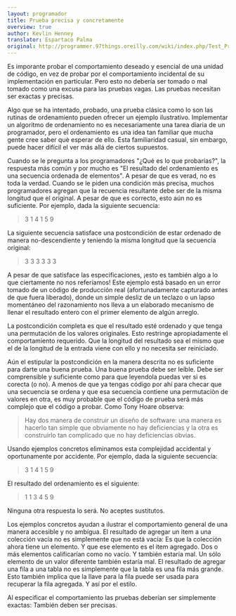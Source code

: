 ```yaml
---
layout: programador
title: Prueba precisa y concretamente
overview: true
author: Kevlin Henney
translator: Espartaco Palma
original: http://programmer.97things.oreilly.com/wiki/index.php/Test_Precisely_and_Concretely
---
```


Es imporante probar el comportamiento deseado y esencial de una unidad
de código, en vez de probar por el comportamiento incidental de su
implementación en particular. Pero esto no debería ser tomado o mal
tomado como una excusa para las pruebas vagas. Las pruebas necesitan ser
exactas y precisas.

Algo que se ha intentado, probado, una prueba clásica como lo son las
rutinas de ordenamiento pueden ofrecer un ejemplo ilustrativo.
Implementar un algoritmo de ordenamiento no es necesariamente una tarea
diaria de un programador, pero el ordenamiento es una idea tan familiar
que mucha gente cree saber què esperar de ello. Esta familiaridad
casual, sin embargo, puede hacer difícil el ver más allá de ciertos
supuestos.

Cuando se le pregunta a los programadores "¿Qué es lo que probarías?",
la respuesta más común y por mucho es "El resultado del ordenamiento es
una secuencia ordenada de elementos". A pesar de que es verad, no es
toda la verdad. Cuando se le piden una condición más precisa, muchos
programadores agregan que la recuencia resultante debe ser de la misma
longitud que el original. A pesar de que es correcto, esto aún no es
suficiente. Por ejemplo, dada la siguiente secuencia:

>3 1 4 1 5 9

La siguiente secuencia satisface una postcondición de estar ordenado de
manera no-descendiente y teniendo la misma longitud que la secuencia
original:

>3 3 3 3 3 3

A pesar de que satisface las especificaciones, ¡esto es también algo a
lo que ciertamente no nos referíamos! Este ejemplo está basado en un
error tomado de un código de producción real (afortunadamente capturado
antes de que fuera liberado), donde un simple desliz de un teclazo o un
lapso momentáneo del razonamiento nos lleva a un elaborado mecanismo de
llenar el resultado entero con el primer elemento de algún arreglo.

La postcondición completa es que el resultado esté ordenado y que tenga
una permutación de los valores originales. Esto restringe apropiadamente
el comportamiento requerido. Que la longitud del resultado sea el mismo
que el de la longitud de la entrada viene con ello y no necesita ser
reiniciado.

Aún el estipular la postcondición en la manera descrita no es suficiente
para darte una buena prueba. Una buena prueba debe ser leíble. Debe ser
comprensible y suficiente como para que leyendola puedas ver si es
corecta (o no). A menos de que ya tengas código por ahí para checar que
una secuencia se ordena y que esa secuencia contiene una permutaciòn de
valores en otra, es muy probable que el código de prueba será más
complejo que el código a probar. Como Tony Hoare observa:

> Hay dos manera de construir un diseño de software: una manera es hacerlo
tan simple que obviamente no hay deficiencias y la otra es construirlo
tan complicado que no hay deficiencias obvias.

Usando ejemplos concretos eliminamos esta complejidad accidental y
oportunamente por accidente. Por ejemplo, dada la siguiente secuencia:

>3 1 4 1 5 9

El resultado del ordenamiento es el siguiente:

>1 1 3 4 5 9

Ninguna otra respuesta lo será. No aceptes sustitutos.

Los ejemplos concretos ayudan a ilustrar el comportamiento general de
una manera accesible y no ambígua. El resultado de agregar un item a una
colección vacía no es simplemente que no está vacía: Es que la colección
ahora tiene un elemento. Y que ese elemento es el item agregado. Dos o
más elementos calificarían como no vacío. Y también estaría mal. Un sólo
elemento de un valor diferente también estaría mal. El resultado de
agregar una fila a una tabla no es simplemente que la tabla es una fila
más grande. Esto también implica que la llave para la fila puede ser
usada para recuperar la fila agregada. Y así por el estilo.

Al especificar el comportamiento las pruebas deberían ser simplemente
exactas: También deben ser precisas.

